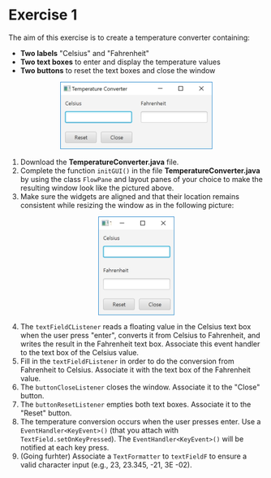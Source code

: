 # Exercise 1

The aim of this exercise is to create a temperature converter containing:

  - **Two labels** "Celsius" and "Fahrenheit"
  - **Two text boxes** to enter and display the temperature values
  - **Two buttons** to reset the text boxes and close the window


<p align="center"><img src="/img/tempconvH.jpg" width="300"></p>

1) Download the **TemperatureConverter.java** file.
2) Complete the function `initGUI()` in the file **TemperatureConverter.java** by using the class `FlowPane` and layout panes of your choice to make the resulting window look like the pictured above.
3) Make sure the widgets are aligned and that their location remains consistent while resizing the window as in the following picture:


<p align="center"><img src="/img/tempconvV.jpg" width="150" align="middle"></p>

4) The `textFieldCListener` reads a floating value in the Celsius text box when the user press "enter", converts it from Celsius to Fahrenheit, and writes the result in the Fahrenheit text box. Associate this event handler to the text box of the Celsius value.
5) Fill in the `textFieldFListener` in order to do the conversion from Fahrenheit to Celsius. Associate it with the text box of the Fahrenheit value.
6) The `buttonCloseListener` closes the window. Associate it to the "Close" button.
7) The `buttonResetListener` empties both text boxes. Associate it to the "Reset" button.
8) The temperature conversion occurs when the user presses enter. Use a `EventHandler<KeyEvent>()` (that you attach with `TextField.setOnKeyPressed`). The `EventHandler<KeyEvent>()` will be notified at each key press.
9) (Going furhter) Associate a `TextFormatter` to `textFieldF` to ensure a valid character input (e.g., 23, 23.345, -21, 3E -02).
